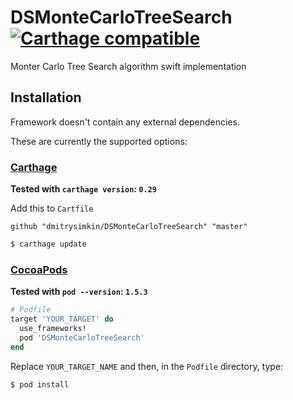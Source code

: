 # DSMonteCarloTreeSearch [![Carthage compatible](https://img.shields.io/badge/Carthage-compatible-4BC51D.svg?style=flat)](https://github.com/Carthage/Carthage)
Monter Carlo Tree Search algorithm swift implementation

## Installation

Framework doesn't contain any external dependencies.

These are currently the supported options:


### [Carthage](https://github.com/Carthage/Carthage)

**Tested with `carthage version`: `0.29`**

Add this to `Cartfile`

```
github "dmitrysimkin/DSMonteCarloTreeSearch" "master"
```

```bash
$ carthage update
```

### [CocoaPods](https://guides.cocoapods.org/using/using-cocoapods.html)

**Tested with `pod --version`: `1.5.3`**

```ruby
# Podfile
target 'YOUR_TARGET' do
  use_frameworks!
  pod 'DSMonteCarloTreeSearch'
end

```

Replace `YOUR_TARGET_NAME` and then, in the `Podfile` directory, type:

```bash
$ pod install
```
